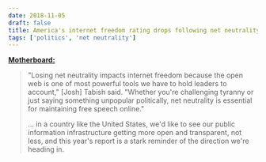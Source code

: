```yaml
---
date: 2018-11-05
draft: false
title: America's internet freedom rating drops following net neutrality repeal
tags: ['politics', 'net neutrality']
---
```


**[Motherboard:](https://motherboard.vice.com/en_us/article/pa979y/americas-internet-freedom-rating-dropped-due-to-the-repeal-of-net-neutrality)**

> "Losing net neutrality impacts internet freedom because the open web is one of most powerful tools we have to hold leaders to account," [Josh] Tabish said. "Whether you're challenging tyranny or just saying something unpopular politically, net neutrality is essential for maintaining free speech online."<!-- excerpt -->
>
> ... in a country like the United States, we'd like to see our public information infrastructure getting more open and transparent, not less, and this year's report is a stark reminder of the direction we're heading in.
